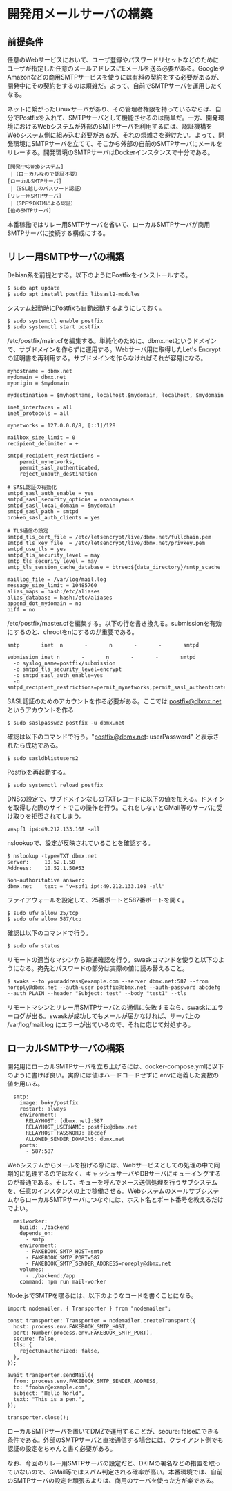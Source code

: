 # 開発用メールサーバの構築

## 前提条件

任意のWebサービスにおいて、ユーザ登録やパスワードリセットなどのためにユーザが指定した任意のメールアドレスにEメールを送る必要がある。GoogleやAmazonなどの商用SMTPサービスを使うには有料の契約をする必要があるが、開発中にその契約をするのは煩雑だ。よって、自前でSMTPサーバを運用したくなる。

ネットに繋がったLinuxサーバがあり、その管理者権限を持っているならば、自分でPostfixを入れて、SMTPサーバとして機能させるのは簡単だ。一方、開発環境におけるWebシステムが外部のSMTPサーバを利用するには、認証機構をWebシステム側に組み込む必要があるが、それの煩雑さを避けたい。よって、開発環境にSMTPサーバを立てて、そこから外部の自前のSMTPサーバにメールをリレーする。開発環境のSMTPサーバはDockerインスタンスで十分である。

```
[開発中のWebシステム]
 |（ローカルなので認証不要）
[ローカルSMTPサーバ]
 |（SSL越しのパスワード認証）
[リレー用SMTPサーバ]
 |（SPFやDKIMによる認証）
[他のSMTPサーバ]
```

本番稼働ではリレー用SMTPサーバを省いて、ローカルSMTPサーバが商用SMTPサーバに接続する構成にする。

## リレー用SMTPサーバの構築

Debian系を前提とする。以下のようにPostfixをインストールする。

```
$ sudo apt update
$ sudo apt install postfix libsasl2-modules
```

システム起動時にPostfixも自動起動するようにしておく。

```
$ sudo systemctl enable postfix
$ sudo systemctl start postfix
```

/etc/postfix/main.cfを編集する。単純化のために、dbmx.netというドメインで、サブドメインを作らずに運用する。Webサーバ用に取得したLet's Encryptの証明書を再利用する。サブドメインを作らなければそれが容易になる。

```
myhostname = dbmx.net
mydomain = dbmx.net
myorigin = $mydomain

mydestination = $myhostname, localhost.$mydomain, localhost, $mydomain

inet_interfaces = all
inet_protocols = all

mynetworks = 127.0.0.0/8, [::1]/128

mailbox_size_limit = 0
recipient_delimiter = +

smtpd_recipient_restrictions =
    permit_mynetworks,
    permit_sasl_authenticated,
    reject_unauth_destination

# SASL認証の有効化
smtpd_sasl_auth_enable = yes
smtpd_sasl_security_options = noanonymous
smtpd_sasl_local_domain = $mydomain
smtpd_sasl_path = smtpd
broken_sasl_auth_clients = yes

# TLS通信の設定
smtpd_tls_cert_file = /etc/letsencrypt/live/dbmx.net/fullchain.pem
smtpd_tls_key_file  = /etc/letsencrypt/live/dbmx.net/privkey.pem
smtpd_use_tls = yes
smtpd_tls_security_level = may
smtp_tls_security_level = may
smtp_tls_session_cache_database = btree:${data_directory}/smtp_scache

maillog_file = /var/log/mail.log
message_size_limit = 10485760
alias_maps = hash:/etc/aliases
alias_database = hash:/etc/aliases
append_dot_mydomain = no
biff = no
```

/etc/postfix/master.cfを編集する。以下の行を書き換える。submissionを有効にするのと、chrootをnにするのが重要である。

```
smtp       inet  n       -       n       -       -       smtpd

submission inet n       -       n       -       -       smtpd
  -o syslog_name=postfix/submission
  -o smtpd_tls_security_level=encrypt
  -o smtpd_sasl_auth_enable=yes
  -o smtpd_recipient_restrictions=permit_mynetworks,permit_sasl_authenticated,reject_unauth_destination
```

SASL認証のためのアカウントを作る必要がある。ここでは postfix@dbmx.net というアカウントを作る

```
$ sudo saslpasswd2 postfix -u dbmx.net
```

確認は以下のコマンドで行う。"postfix@dbmx.net: userPassword" と表示されたら成功である。

```
$ sudo sasldblistusers2
```

Postfixを再起動する。

```
$ sudo systemctl reload postfix
```

DNSの設定で、サブドメインなしのTXTレコードに以下の値を加える。ドメインを取得した際のサイトでこの操作を行う。これをしないとGMail等のサーバに受け取りを拒否されてしまう。

```
v=spf1 ip4:49.212.133.108 -all
```

nslookupで、設定が反映されていることを確認する。

```
$ nslookup -type=TXT dbmx.net
Server:		10.52.1.50
Address:	10.52.1.50#53

Non-authoritative answer:
dbmx.net	text = "v=spf1 ip4:49.212.133.108 -all"
```

ファイアウォールを設定して、25番ポートと587番ポートを開く。

```
$ sudo ufw allow 25/tcp
$ sudo ufw allow 587/tcp
```

確認は以下のコマンドで行う。

```
$ sudo ufw status
```

リモートの適当なマシンから疎通確認を行う。swaskコマンドを使うと以下のようになる。宛先とパスワードの部分は実際の値に読み替えること。

```
$ swaks --to youraddress@example.com --server dbmx.net:587 --from noreply@dbmx.net --auth-user postfix@dbmx.net --auth-password abcdefg --auth PLAIN --header "Subject: test" --body "test1" --tls
```

リモートマシンとリレー用SMTPサーバとの通信に失敗するなら、swaskにエラーログが出る。swaskが成功してもメールが届かなければ、サーバ上の /var/log/mail.log にエラーが出ているので、それに応じて対処する。

## ローカルSMTPサーバの構築

開発用にローカルSMTPサーバを立ち上げるには、docker-compose.ymlに以下のように書けば良い。実際には値はハードコードせずに.envに定義した変数の値を用いる。

```
  smtp:
    image: boky/postfix
    restart: always
    environment:
      RELAYHOST: [dbmx.net]:587
      RELAYHOST_USERNAME: postfix@dbmx.net
      RELAYHOST_PASSWORD: abcdef
      ALLOWED_SENDER_DOMAINS: dbmx.net
    ports:
      - 587:587
```

Webシステムからメールを投げる際には、Webサービスとしての処理の中で同期的に処理するのではなく、キャッシュサーバやDBサーバにキューイングするのが普通である。そして、キューを呼んでメース送信処理を行うサブシステムを、任意のインスタンスの上で稼働させる。WebシステムのメールサブシステムからローカルSMTPサーバにつなぐには、ホスト名とポート番号を教えるだけでよい。

```
  mailworker:
    build: ./backend
    depends_on:
      - smtp
    environment:
      - FAKEBOOK_SMTP_HOST=smtp
      - FAKEBOOK_SMTP_PORT=587
      - FAKEBOOK_SMTP_SENDER_ADDRESS=noreply@dbmx.net
    volumes:
      - ./backend:/app
    command: npm run mail-worker
```

Node.jsでSMTPを喋るには、以下のようなコードを書くことになる。

```
import nodemailer, { Transporter } from "nodemailer";

const transporter: Transporter = nodemailer.createTransport({
  host: process.env.FAKEBOOK_SMTP_HOST,
  port: Number(process.env.FAKEBOOK_SMTP_PORT),
  secure: false,
  tls: {
    rejectUnauthorized: false,
  },
});

await transporter.sendMail({
  from: process.env.FAKEBOOK_SMTP_SENDER_ADDRESS,
  to: "foobar@example.com",
  subject: "Hello World",
  text: "This is a pen.",
});

transporter.close();
```

ローカルSMTPサーバを置いてDMZで運用することが、secure: falseにできる条件である。外部のSMTPサーバと直接通信する場合には、クライアント側でも認証の設定をちゃんと書く必要がある。

なお、今回のリレー用SMTPサーバの設定だと、DKIMの署名などの措置を取っていないので、GMail等ではスパム判定される確率が高い。本番環境では、自前のSMTPサーバの設定を頑張るよりは、商用のサーバを使った方が楽である。
